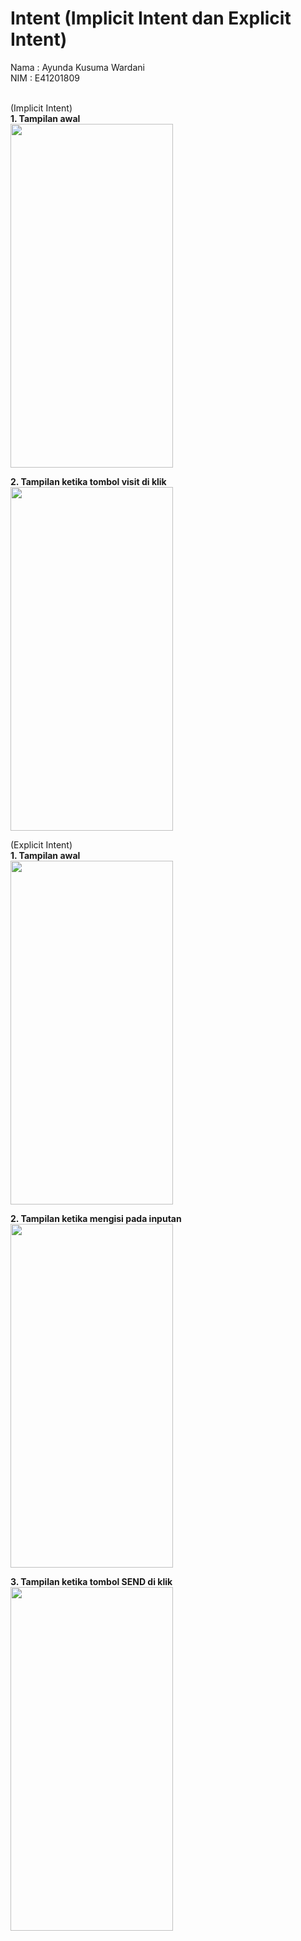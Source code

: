 # Intent (Implicit Intent dan Explicit Intent)

Nama : Ayunda Kusuma Wardani <br/>
NIM  : E41201809<br/>

<br/>
(Implicit Intent)<br/>
<b>1. Tampilan awal</b> <br/>
<img src="https://user-images.githubusercontent.com/47249108/137352567-6da2bc84-ac4b-4031-8fad-18bdcf8655fd.jpg" width="260" height="550">

<b>2. Tampilan ketika tombol visit di klik</b> <br/>
<img src="https://user-images.githubusercontent.com/47249108/137352646-1f5c8232-be1a-4c14-819c-6784162b604e.jpg" width="260" height="550">

(Explicit Intent)<br/>
<b>1. Tampilan awal</b> <br/>
<img src="https://user-images.githubusercontent.com/47249108/137352575-46909724-c626-4a0f-b13b-8b515d4e9f6e.jpg" width="260" height="550">

<b>2. Tampilan ketika mengisi pada inputan</b> <br/>
<img src="https://user-images.githubusercontent.com/47249108/137352580-c40c2d58-2ff5-4b4e-b86e-383b307ad710.jpg" width="260" height="550">

<b>3. Tampilan ketika tombol SEND di klik</b> <br/>
<img src="https://user-images.githubusercontent.com/47249108/137352583-5fa746fa-8101-457f-8e32-221ab898ed96.jpg" width="260" height="550">
